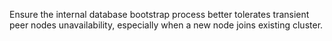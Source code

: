 Ensure the internal database bootstrap process better tolerates transient peer nodes unavailability, especially when a new node joins existing cluster.

